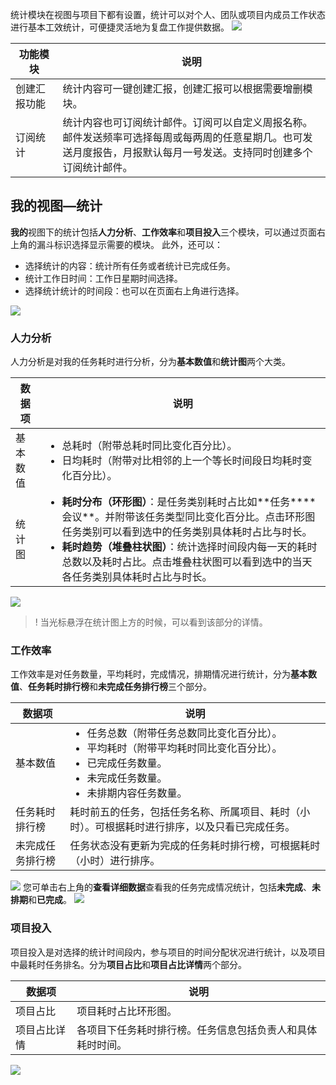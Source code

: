 统计模块在视图与项目下都有设置，统计可以对个人、团队或项目内成员工作状态进行基本工效统计，可便捷灵活地为复盘工作提供数据。
![](https://qcloudimg.tencent-cloud.cn/raw/a8c3c08aaad1ac680899cde09075e7e5.jpg)

<table>
<thead>
<tr>
<th width=15%>功能模块</th>
<th>说明</th>
</tr>
</thead>
<tbody><tr>
<td>创建汇报功能</td>
<td>统计内容可一键创建汇报，创建汇报可以根据需要增删模块。</td>
</tr>
<tr>
<td>订阅统计</td>
<td>统计内容也可订阅统计邮件。订阅可以自定义周报名称。邮件发送频率可选择每周或每两周的任意星期几。也可发送月度报告，月报默认每月一号发送。支持同时创建多个订阅统计邮件。</td>
</tr>
</tbody></table>

## 我的视图—统计
**我的**视图下的统计包括**人力分析**、**工作效率**和**项目投入**三个模块，可以通过页面右上角的漏斗标识选择显示需要的模块。
此外，还可以：
- 选择统计的内容：统计所有任务或者统计已完成任务。
- 统计工作日时间：工作日星期时间选择。
- 选择统计统计的时间段：也可以在页面右上角进行选择。

![](https://qcloudimg.tencent-cloud.cn/raw/505a51f60cf9e8576ea36c1b30221bb7.jpg)

### 人力分析

人力分析是对我的任务耗时进行分析，分为**基本数值**和**统计图**两个大类。
<table>
<thead>
<tr>
<th>数据项</th>
<th>说明</th>
</tr>
</thead>
<tbody><tr>
<td>基本数值</td>
<td><ul style="margin:0">
<li>总耗时（附带总耗时同比变化百分比）。</li>
<li>日均耗时（附带对比相邻的上一个等长时间段日均耗时变化百分比）。</li>
</ul></td>
</tr>
<tr>
<td>统计图</td>
<td><ul style="margin:0">
<li><b>耗时分布（环形图）</b>：是任务类别耗时占比如**任务****会议**。并附带该任务类型同比变化百分比。点击环形图任务类别可以看到选中的任务类别具体耗时占比与时长。</li>
<li><b>耗时趋势（堆叠柱状图）</b>：统计选择时间段内每一天的耗时总数以及耗时占比。点击堆叠柱状图可以看到选中的当天各任务类别具体耗时占比与时长。</li>
</ul></td>
</tr>
</tbody></table>

![](https://qcloudimg.tencent-cloud.cn/raw/b50144dbe3eec7608f46b3ee5e55d6eb.jpg)     
>! 当光标悬浮在统计图上方的时候，可以看到该部分的详情。



### 工作效率

工作效率是对任务数量，平均耗时，完成情况，排期情况进行统计，分为**基本数值**、**任务耗时排行榜**和**未完成任务排行榜**三个部分。
<table>
<thead>
<tr>
<th>数据项</th>
<th>说明</th>
</tr>
</thead>
<tbody><tr>
<td>基本数值</td>
<td><ul style="margin:0">
<li>任务总数（附带任务总数同比变化百分比）。</li>
<li>平均耗时（附带平均耗时同比变化百分比）。</li>
<li>已完成任务数量。</li>
<li>未完成任务数量。</li>
<li>未排期内容任务数量。</li>
</ul></td>
</tr>
<tr>
<td>任务耗时排行榜</td>
<td>耗时前五的任务，包括任务名称、所属项目、耗时（小时）。可根据耗时进行排序，以及只看已完成任务。
</td>
</tr>
<tr>
<td>未完成任务排行榜</td>
<td>任务状态没有更新为完成的任务耗时排行榜，可根据耗时（小时）进行排序。
</td>
</tr>
</tbody></table>

![](https://qcloudimg.tencent-cloud.cn/raw/905171c66e9da6565e6162253c08c4f0.jpg)
您可单击右上角的**查看详细数据**查看我的任务完成情况统计，包括**未完成**、**未排期**和**已完成**。
![](https://qcloudimg.tencent-cloud.cn/raw/1d1590734469eee26211ac8198e4c094.jpg) 

### 项目投入

项目投入是对选择的统计时间段内，参与项目的时间分配状况进行统计，以及项目中最耗时任务排名。分为**项目占比**和**项目占比详情**两个部分。
<table>
<thead>
<tr>
<th>数据项</th>
<th>说明</th>
</tr>
</thead>
<tbody><tr>
<td>项目占比</td>
<td>项目耗时占比环形图。</td>
</tr>
<tr>
<td>项目占比详情</td>
<td>各项目下任务耗时排行榜。任务信息包括负责人和具体耗时时间。</td>
</tr>
</tbody></table>


![](https://qcloudimg.tencent-cloud.cn/raw/b96820eb5837d204c31057b00a2b93c5.jpg)
